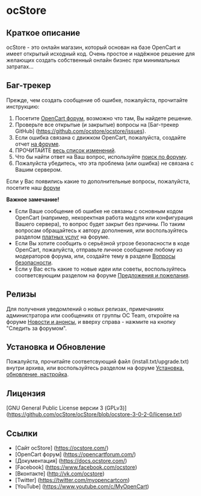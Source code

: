 # ocStore

## Краткое описание

ocStore - это онлайн магазин, который основан на базе OpenCart и имеет открытый исходный код. Очень простое и надёжное решение для желающих создать собственный онлайн бизнес при минимальных затратах...

## Баг-трекер

Прежде, чем создать сообщение об ошибке, пожалуйста, прочитайте инструкцию:

 1. Посетите [OpenCart форум](https://opencartforum.com/), возможно что там, Вы найдете решение.
 2. Проверьте все открытые (и закрытые) вопросы на [Баг-трекер GitHub] (https://github.com/ocstore/ocstore/issues).
 3. Если ошибка связана с движком OpenCart, пожалуйста, создайте отчет [на форуме](https://opencartforum.com/forum/134-opencart-3x-otchyoty-ob-oshibkah/).
 4. ПРОЧИТАЙТЕ [весь список изменений](https://github.com/ocStore/ocStore/blob/ocstore-3-0-2-0/changelog.md).
 5. Что бы найти ответ на Ваш вопрос, используйте [поиск по форуму](https://opencartforum.com/search/).
 6. Пожалуйста убедитесь, что эта проблема (или ошибка) не связана с Вашим сервером.

Если у Вас появились какие то дополнительные вопросы, пожалуйста, посетите наш [форум](https://opencartforum.com/)

**Важное замечание!**
- Если Ваше сообщение об ошибке не связаны с основным кодом OpenCart (например, некоректная работа модуля или конфигурация Вашего сервера), то вопрос будет закрыт без причины. По таким вопросам обращайтесь к автору дополнения, или воспользуйтесь разделом [платных услуг](https://opencartforum.com/forum/22-услуги/) на форуме.
- Если Вы хотите сообщить о серьёзной угрозе безопасности в коде OpenCart, пожалуйста, отправьте личное сообщение любому из модераторов форума, или, создайте тему в разделе [Вопросы безопасности](https://opencartforum.com/forum/41-вопросы-безопасности/).
- Если у Вас есть какие то новые идеи или советы, воспользуйтесь соответсвующим разделом на форуме [Предложения и пожелания](https://opencartforum.com/forum/31-предложения-и-пожелания/).

## Релизы

Для получения уведомлений о новых релизах, примечаниях администратора или сообщениях от группы OC Team, откройте на форуме [Новости и анонсы](https://opencartforum.com/forum/3-новости-и-анонсы/), и вверху справа - нажмите на кнопку "Следить за форумом".

## Установка и Обновление

Пожалуйста, прочитайте соответсвующий файл (install.txt/upgrade.txt) внутри архива, или воспользуйтесь разделом на форуме [Установка, обновление, настройка](https://opencartforum.com/forum/6-установка-обновление-настройка/).

## Лицензия

[GNU General Public License версии 3 (GPLv3)] (https://github.com/ocStore/ocStore/blob/ocstore-3-0-2-0/license.txt)

## Ссылки

- [Сайт ocStore] (https://ocstore.com/)
- [OpenCart форум] (https://opencartforum.com/)
- [Документация] (https://docs.ocstore.com/)
- [Facebook] (https://www.facebook.com/ocstore)
- [Вконтакте] (http://vk.com/ocstore)
- [Twitter] (https://twitter.com/myopencartcom)
- [YouTube] (https://www.youtube.com/c/MyOpenCart)